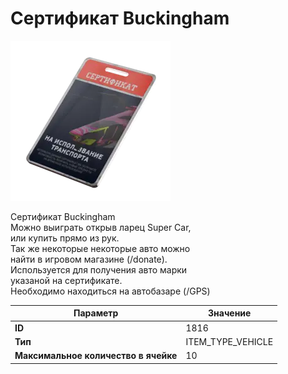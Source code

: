 # Сертификат Buckingham

![Item Image](../img/1816.webp?raw=true)

Сертификат Buckingham<br>Можно выиграть открыв ларец Super Car,<br>или купить прямо из рук.<br>Так же некоторые некоторые авто можно<br>найти в игровом магазине (/donate).<br>Используется для получения авто марки<br>указаной на сертификате.<br>Необходимо находиться на автобазаре (/GPS)


| Параметр | Значение |
|----------|----------|
| **ID** | 1816 |
| **Тип** | ITEM_TYPE_VEHICLE |
| **Максимальное количество в ячейке** | 10 |

